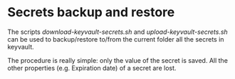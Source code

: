 # Secrets backup and restore

The scripts *download-keyvault-secrets.sh* and *upload-keyvault-secrets.sh* can be used to backup/restore to/from the current folder all the secrets in keyvault.

The procedure is really simple: only the value of the secret is saved. All the other properties (e.g. Expiration date) of a secret are lost.